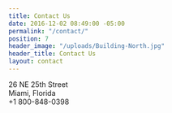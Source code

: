 ```yaml
---
title: Contact Us
date: 2016-12-02 08:49:00 -05:00
permalink: "/contact/"
position: 7
header_image: "/uploads/Building-North.jpg"
header_title: Contact Us
layout: contact
---
```


26 NE 25th Street <br/>
Miami, Florida <br/>
+1 800-848-0398
